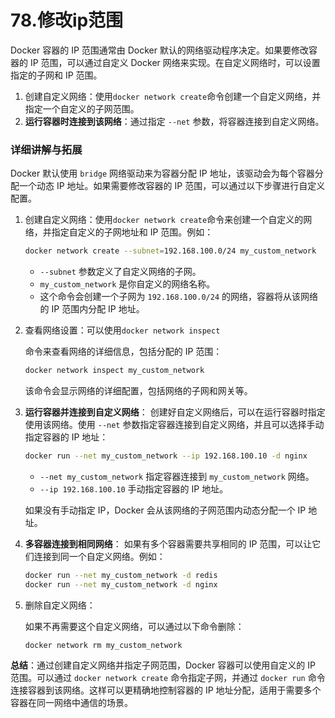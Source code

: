 # 78.修改ip范围

Docker 容器的 IP 范围通常由 Docker 默认的网络驱动程序决定。如果要修改容器的 IP 范围，可以通过自定义 Docker 网络来实现。在自定义网络时，可以设置指定的子网和 IP 范围。

1. 创建自定义网络：使用`docker network create`命令创建一个自定义网络，并指定一个自定义的子网范围。
2. **运行容器时连接到该网络**：通过指定 `--net` 参数，将容器连接到自定义网络。

### 详细讲解与拓展

Docker 默认使用 `bridge` 网络驱动来为容器分配 IP 地址，该驱动会为每个容器分配一个动态 IP 地址。如果需要修改容器的 IP 范围，可以通过以下步骤进行自定义配置。

1. 创建自定义网络：使用`docker network create`命令来创建一个自定义的网络，并指定自定义的子网地址和 IP 范围。例如：

   ```bash
   docker network create --subnet=192.168.100.0/24 my_custom_network
   ```

   - `--subnet` 参数定义了自定义网络的子网。
   - `my_custom_network` 是你自定义的网络名称。
   - 这个命令会创建一个子网为 `192.168.100.0/24` 的网络，容器将从该网络的 IP 范围内分配 IP 地址。

2. 查看网络设置：可以使用`docker network inspect` 

   命令来查看网络的详细信息，包括分配的 IP 范围：

   ```bash
   docker network inspect my_custom_network
   ```

   该命令会显示网络的详细配置，包括网络的子网和网关等。

3. **运行容器并连接到自定义网络**：
   创建好自定义网络后，可以在运行容器时指定使用该网络。使用 `--net` 参数指定容器连接到自定义网络，并且可以选择手动指定容器的 IP 地址：

   ```bash
   docker run --net my_custom_network --ip 192.168.100.10 -d nginx
   ```

   - `--net my_custom_network` 指定容器连接到 `my_custom_network` 网络。
   - `--ip 192.168.100.10` 手动指定容器的 IP 地址。

   如果没有手动指定 IP，Docker 会从该网络的子网范围内动态分配一个 IP 地址。

4. **多容器连接到相同网络**：
   如果有多个容器需要共享相同的 IP 范围，可以让它们连接到同一个自定义网络。例如：

   ```bash
   docker run --net my_custom_network -d redis
   docker run --net my_custom_network -d nginx
   ```

5. 删除自定义网络：

   如果不再需要这个自定义网络，可以通过以下命令删除：

   ```bash
   docker network rm my_custom_network
   ```

**总结**：通过创建自定义网络并指定子网范围，Docker 容器可以使用自定义的 IP 范围。可以通过 `docker network create` 命令指定子网，并通过 `docker run` 命令连接容器到该网络。这样可以更精确地控制容器的 IP 地址分配，适用于需要多个容器在同一网络中通信的场景。